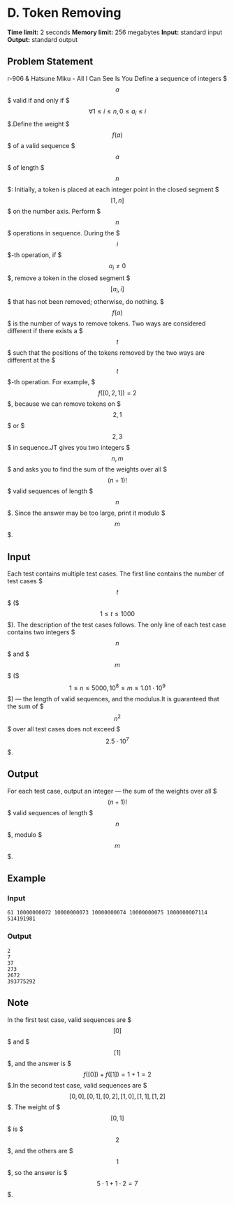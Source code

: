 # D. Token Removing

**Time limit:** 2 seconds
**Memory limit:** 256 megabytes
**Input:** standard input
**Output:** standard output

## Problem Statement

r-906 & Hatsune Miku - All I Can See Is You Define a sequence of integers $$$a$$$ valid if and only if $$$\forall 1 \le i \le n, 0 \le a_i \le i$$$.Define the weight $$$f(a)$$$ of a valid sequence $$$a$$$ of length $$$n$$$:  Initially, a token is placed at each integer point in the closed segment $$$[1, n]$$$ on the number axis.  Perform $$$n$$$ operations in sequence. During the $$$i$$$-th operation, if $$$a_i \ne 0$$$, remove a token in the closed segment $$$[a_i, i]$$$ that has not been removed; otherwise, do nothing.  $$$f(a)$$$ is the number of ways to remove tokens. Two ways are considered different if there exists a $$$t$$$ such that the positions of the tokens removed by the two ways are different at the $$$t$$$-th operation. For example, $$$f([0, 2, 1]) = 2$$$, because we can remove tokens on $$$2, 1$$$ or $$$2, 3$$$ in sequence.JT gives you two integers $$$n, m$$$ and asks you to find the sum of the weights over all $$$(n + 1)!$$$ valid sequences of length $$$n$$$. Since the answer may be too large, print it modulo $$$m$$$.

## Input

Each test contains multiple test cases. The first line contains the number of test cases $$$t$$$ ($$$1 \le t \le 1000$$$). The description of the test cases follows. The only line of each test case contains two integers $$$n$$$ and $$$m$$$ ($$$1 \le n \le 5000, 10^8 \le m \le 1.01 \cdot 10^9$$$) — the length of valid sequences, and the modulus.It is guaranteed that the sum of $$$n^2$$$ over all test cases does not exceed $$$2.5 \cdot 10^7$$$.

## Output

For each test case, output an integer — the sum of the weights over all $$$(n + 1)!$$$ valid sequences of length $$$n$$$, modulo $$$m$$$.

## Example

### Input
```
61 10000000072 10000000073 10000000074 10000000075 1000000007114 514191981
```

### Output
```
2
7
37
273
2672
393775292
```

## Note

In the first test case, valid sequences are $$$[0]$$$ and $$$[1]$$$, and the answer is $$$f([0]) + f([1]) = 1 + 1 = 2$$$.In the second test case, valid sequences are $$$[0, 0], [0, 1], [0, 2], [1, 0], [1, 1], [1, 2]$$$. The weight of $$$[0, 1]$$$ is $$$2$$$, and the others are $$$1$$$, so the answer is $$$5 \cdot 1 + 1 \cdot 2 = 7$$$.